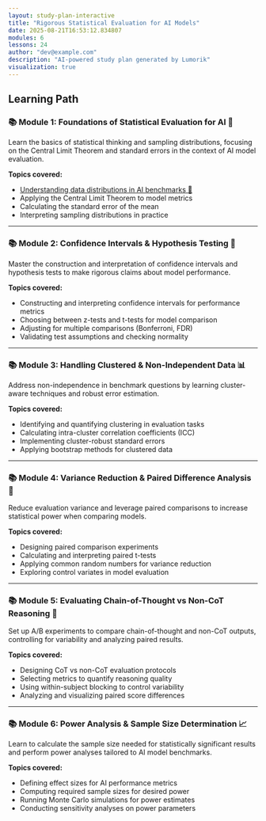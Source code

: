 ```yaml
---
layout: study-plan-interactive
title: "Rigorous Statistical Evaluation for AI Models"
date: 2025-08-21T16:53:12.834807
modules: 6
lessons: 24
author: "dev@example.com"
description: "AI-powered study plan generated by Lumorik"
visualization: true
---
```


## Learning Path

### 📚 Module 1: Foundations of Statistical Evaluation for AI 🎲

Learn the basics of statistical thinking and sampling distributions, focusing on the Central Limit Theorem and standard errors in the context of AI model evaluation.

**Topics covered:**

- [Understanding data distributions in AI benchmarks 📖](https://lumorikllc.github.io/learn/content/00000000-0000-0000-0000-000000000000/152e434c-d212-4bb3-8b74-6640d245d4d1)
- Applying the Central Limit Theorem to model metrics
- Calculating the standard error of the mean
- Interpreting sampling distributions in practice

---

### 📚 Module 2: Confidence Intervals & Hypothesis Testing 🧮

Master the construction and interpretation of confidence intervals and hypothesis tests to make rigorous claims about model performance.

**Topics covered:**

- Constructing and interpreting confidence intervals for performance metrics
- Choosing between z-tests and t-tests for model comparison
- Adjusting for multiple comparisons (Bonferroni, FDR)
- Validating test assumptions and checking normality

---

### 📚 Module 3: Handling Clustered & Non-Independent Data 📊

Address non-independence in benchmark questions by learning cluster-aware techniques and robust error estimation.

**Topics covered:**

- Identifying and quantifying clustering in evaluation tasks
- Calculating intra-cluster correlation coefficients (ICC)
- Implementing cluster-robust standard errors
- Applying bootstrap methods for clustered data

---

### 📚 Module 4: Variance Reduction & Paired Difference Analysis 🔄

Reduce evaluation variance and leverage paired comparisons to increase statistical power when comparing models.

**Topics covered:**

- Designing paired comparison experiments
- Calculating and interpreting paired t-tests
- Applying common random numbers for variance reduction
- Exploring control variates in model evaluation

---

### 📚 Module 5: Evaluating Chain-of-Thought vs Non-CoT Reasoning 🤖

Set up A/B experiments to compare chain-of-thought and non-CoT outputs, controlling for variability and analyzing paired results.

**Topics covered:**

- Designing CoT vs non-CoT evaluation protocols
- Selecting metrics to quantify reasoning quality
- Using within-subject blocking to control variability
- Analyzing and visualizing paired score differences

---

### 📚 Module 6: Power Analysis & Sample Size Determination 📈

Learn to calculate the sample size needed for statistically significant results and perform power analyses tailored to AI model benchmarks.

**Topics covered:**

- Defining effect sizes for AI performance metrics
- Computing required sample sizes for desired power
- Running Monte Carlo simulations for power estimates
- Conducting sensitivity analyses on power parameters

